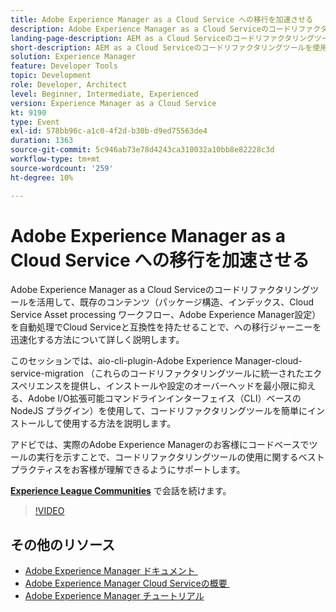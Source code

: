 ```yaml
---
title: Adobe Experience Manager as a Cloud Service への移行を加速させる
description: Adobe Experience Manager as a Cloud Serviceのコードリファクタリングツールを活用して、既存のコンテンツ（パッケージ構造、インデックス、Cloud Service Asset processing ワークフロー、Adobe Experience Manager設定）を自動処理でCloud Serviceと互換性を持たせることで、への移行ジャーニーを迅速化する方法について詳しく説明します。
landing-page-description: AEM as a Cloud Serviceのコードリファクタリングツールを使用して、Cloud Serviceへの移行を高速化します。
short-description: AEM as a Cloud Serviceのコードリファクタリングツールを使用して、Cloud Serviceへの移行を高速化します。
solution: Experience Manager
feature: Developer Tools
topic: Development
role: Developer, Architect
level: Beginner, Intermediate, Experienced
version: Experience Manager as a Cloud Service
kt: 9190
type: Event
exl-id: 578bb96c-a1c0-4f2d-b30b-d9ed75563de4
duration: 1363
source-git-commit: 5c946ab73e78d4243ca310032a10bb8e82228c3d
workflow-type: tm+mt
source-wordcount: '259'
ht-degree: 10%

---
```


# Adobe Experience Manager as a Cloud Service への移行を加速させる

Adobe Experience Manager as a Cloud Serviceのコードリファクタリングツールを活用して、既存のコンテンツ（パッケージ構造、インデックス、Cloud Service Asset processing ワークフロー、Adobe Experience Manager設定）を自動処理でCloud Serviceと互換性を持たせることで、への移行ジャーニーを迅速化する方法について詳しく説明します。

このセッションでは、aio-cli-plugin-Adobe Experience Manager-cloud-service-migration （これらのコードリファクタリングツールに統一されたエクスペリエンスを提供し、インストールや設定のオーバーヘッドを最小限に抑える、Adobe I/O拡張可能コマンドラインインターフェイス（CLI）ベースの NodeJS プラグイン）を使用して、コードリファクタリングツールを簡単にインストールして使用する方法を説明します。

アドビでは、実際のAdobe Experience Managerのお客様にコードベースでツールの実行を示すことで、コードリファクタリングツールの使用に関するベストプラクティスをお客様が理解できるようにサポートします。

**[Experience League Communities](https://adobe.ly/3ETr7FI)** で会話を続けます。

>[!VIDEO](https://video.tv.adobe.com/v/338036/?quality=12&learn=on&hidetitle=true)

## その他のリソース

- [Adobe Experience Manager ドキュメント &#x200B;](https://experienceleague.adobe.com/docs/experience-manager-cloud-service.html?lang=ja)
- [Adobe Experience Manager Cloud Serviceの概要 &#x200B;](https://experienceleague.adobe.com/docs/experience-manager-cloud-service/overview/home.html?lang=ja)
- [Adobe Experience Manager チュートリアル](https://experienceleague.adobe.com/docs/experience-manager-tutorials.html?lang=ja)
